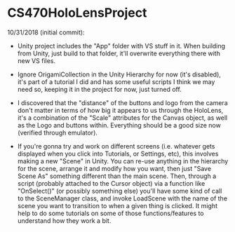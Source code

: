 # CS470HoloLensProject


10/31/2018 (initial commit):
- Unity project includes the "App" folder with VS stuff in it.  When building from Unity, just build to that folder, it'll overwrite everything there with new VS files.

- Ignore OrigamiCollection in the Unity Hierarchy for now (it's disabled), it's part of a tutorial I did and has some useful scripts I think we may need so, keeping it in the project for now, just turned off.

- I discovered that the "distance" of the buttons and logo from the camera don't matter in terms of how big it appears to us through the HoloLens, it's a combination of the "Scale" attributes for the Canvas object, as well as the Logo and buttons within.  Everything should be a good size now (verified through emulator).

- If you're gonna try and work on different screens (i.e. whatever gets displayed when you click into Tutorials, or Settings, etc), this involves making a new "Scene" in Unity.  You can re-use anything in the hierarchy for the scene, arrange it and modify how you want, then just "Save Scene As" something different than the main scene.  Then, through a script (probably attached to the Cursor object) via a function like "OnSelect()" (or possibly something else) you'll have some kind of call to the SceneManager class, and invoke LoadScene with the name of the scene you want to transition to when a given thing is clicked.  It might help to do some tutorials on some of those functions/features to understand how they work a bit.
